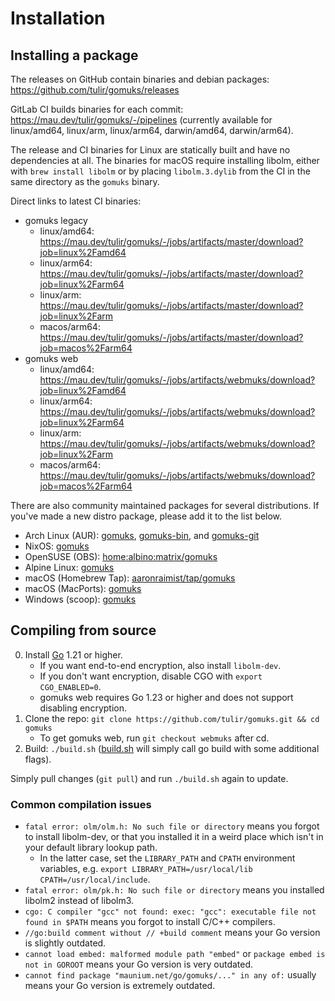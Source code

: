 # Installation

## Installing a package

The releases on GitHub contain binaries and debian
packages: <https://github.com/tulir/gomuks/releases>

GitLab CI builds binaries for each
commit: <https://mau.dev/tulir/gomuks/-/pipelines> (currently available for
linux/amd64, linux/arm, linux/arm64, darwin/amd64, darwin/arm64).

The release and CI binaries for Linux are statically built and have no
dependencies at all. The binaries for macOS require installing libolm, either
with `brew install libolm` or by placing `libolm.3.dylib` from the CI in the
same directory as the `gomuks` binary.

Direct links to latest CI binaries:

* gomuks legacy
  * linux/amd64: <https://mau.dev/tulir/gomuks/-/jobs/artifacts/master/download?job=linux%2Famd64>
  * linux/arm64: <https://mau.dev/tulir/gomuks/-/jobs/artifacts/master/download?job=linux%2Farm64>
  * linux/arm: <https://mau.dev/tulir/gomuks/-/jobs/artifacts/master/download?job=linux%2Farm>
  * macos/arm64: <https://mau.dev/tulir/gomuks/-/jobs/artifacts/master/download?job=macos%2Farm64>
* gomuks web
  * linux/amd64: <https://mau.dev/tulir/gomuks/-/jobs/artifacts/webmuks/download?job=linux%2Famd64>
  * linux/arm64: <https://mau.dev/tulir/gomuks/-/jobs/artifacts/webmuks/download?job=linux%2Farm64>
  * linux/arm: <https://mau.dev/tulir/gomuks/-/jobs/artifacts/webmuks/download?job=linux%2Farm>
  * macos/arm64: <https://mau.dev/tulir/gomuks/-/jobs/artifacts/webmuks/download?job=macos%2Farm64>

There are also community maintained packages for several distributions. If
you've made a new distro package, please add it to the list below.

* Arch Linux (AUR): [gomuks](https://aur.archlinux.org/packages/gomuks),
  [gomuks-bin](https://aur.archlinux.org/packages/gomuks-bin/), and
  [gomuks-git](https://aur.archlinux.org/packages/gomuks-git)
* NixOS: [gomuks](https://github.com/NixOS/nixpkgs/blob/master/pkgs/applications/networking/instant-messengers/gomuks/default.nix)
* OpenSUSE (OBS): [home:albino:matrix/gomuks](https://build.opensuse.org/package/show/home:albino:matrix/gomuks)
* Alpine Linux: [gomuks](https://pkgs.alpinelinux.org/packages?name=gomuks)
* macOS (Homebrew Tap): [aaronraimist/tap/gomuks](https://github.com/aaronraimist/homebrew-tap)
* macOS (MacPorts): [gomuks](https://ports.macports.org/port/gomuks)
* Windows (scoop): [gomuks](https://github.com/TheLastZombie/scoop-bucket/blob/master/bucket/gomuks.json)

## Compiling from source

0. Install [Go](https://go.dev/doc/install) 1.21 or higher.
   * If you want end-to-end encryption, also install `libolm-dev`.
   * If you don't want encryption, disable CGO with `export CGO_ENABLED=0`.
   * gomuks web requires Go 1.23 or higher and does not support disabling encryption.
1. Clone the repo: `git clone https://github.com/tulir/gomuks.git && cd gomuks`
   * To get gomuks web, run `git checkout webmuks` after cd.
2. Build: `./build.sh`
   ([build.sh] will simply call go build with some additional flags).

[build.sh]: https://github.com/tulir/gomuks/blob/master/build.sh
Simply pull changes (`git pull`) and run `./build.sh` again to update.

### Common compilation issues
* `fatal error: olm/olm.h: No such file or directory` means you forgot to install libolm-dev,
  or that you installed it in a weird place which isn't in your default library lookup path.
  * In the latter case, set the `LIBRARY_PATH` and `CPATH` environment variables,
    e.g. `export LIBRARY_PATH=/usr/local/lib CPATH=/usr/local/include`.
* `fatal error: olm/pk.h: No such file or directory` means you installed libolm2 instead of libolm3.
* `cgo: C compiler "gcc" not found: exec: "gcc": executable file not found in $PATH` means you forgot to install C/C++ compilers.
* `//go:build comment without // +build comment` means your Go version is slightly outdated.
* `cannot load embed: malformed module path "embed"` or `package embed is not in GOROOT` means your Go version is very outdated.
* `cannot find package "maunium.net/go/gomuks/..." in any of:` usually means your Go version is extremely outdated.
